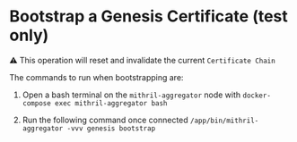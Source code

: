 # Bootstrap a Genesis Certificate (test only)

:warning: This operation will reset and invalidate the current `Certificate Chain`

The commands to run when bootstrapping are:

1. Open a bash terminal on the `mithril-aggregator` node with `docker-compose exec mithril-aggregator bash`

2. Run the following command once connected `/app/bin/mithril-aggregator -vvv genesis bootstrap`
